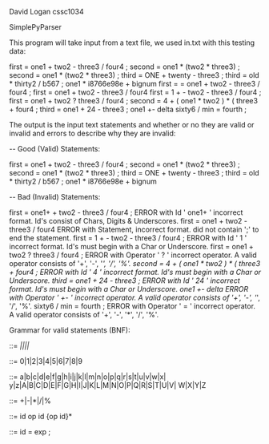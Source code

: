 David
Logan cssc1034

SimplePyParser

This program will take input from a text file, we used in.txt with this testing data:

first = one1 + two2 - three3 / four4 ;
second = one1 * (two2 * three3) ;
second = one1 * (two2 * three3) ;
third = ONE + twenty - three3 ;
third = old * thirty2 / b567 ;
one1 * i8766e98e + bignum
first = = one1 + two2 - three3 / four4 ;
first = one1 + two2 - three3 / four4
first = 1 + - two2 - three3 / four4 ;
first = one1 + two2 ? three3 / four4 ;
second = 4 + ( one1 * two2 ) * ( three3 + four4 ;
third = one1 + 24 - three3 ;
one1 +- delta
sixty6 / min = fourth ;

The output is the input text statements and whether or no they are valid or invalid and errors to describe why they are invalid:

-- Good (Valid) Statements:

first = one1 + two2 - three3 / four4 ;
second = one1 * (two2 * three3) ;
second = one1 * (two2 * three3) ;
third = ONE + twenty - three3 ;
third = old * thirty2 / b567 ;
one1 * i8766e98e + bignum

-- Bad (Invalid) Statements:

first = one1+ + two2 - three3 / four4 ;
ERROR with Id ' one1+ ' incorrect format. Id's consist of Chars, Digits & Underscores.
first = one1 + two2 - three3 / four4
ERROR with Statement, incorrect format. did not contain ';' to end the statement.
first = 1 + - two2 - three3 / four4 ;
ERROR with Id ' 1 ' incorrect format. Id's must begin with a Char or Underscore.
first = one1 + two2 ? three3 / four4 ;
ERROR with Operator ' ? ' incorrect operator. A valid operator consists of '+', '-', '*', '/', '%'.
second = 4 + ( one1 * two2 ) * ( three3 + four4 ;
ERROR with Id ' 4 ' incorrect format. Id's must begin with a Char or Underscore.
third = one1 + 24 - three3 ;
ERROR with Id ' 24 ' incorrect format. Id's must begin with a Char or Underscore.
one1 +- delta
ERROR with Operator ' +- ' incorrect operator. A valid operator consists of '+', '-', '*', '/', '%'.
sixty6 / min = fourth ;
ERROR with Operator ' = ' incorrect operator. A valid operator consists of '+', '-', '*', '/', '%'.




Grammar for valid statements (BNF):

 <id> 			::= 	_|<char>|<id><char>|<id><digit>|<id>_

 <digit> 		::= 	0|1|2|3|4|5|6|7|8|9

 <char> 			::= 	a|b|c|d|e|f|g|h|i|j|k|l|m|n|o|p|q|r|s|t|u|v|w|x|
 		   				y|z|A|B|C|D|E|F|G|H|I|J|K|L|M|N|O|P|Q|R|S|T|U|V|
 		   				W|X|Y|Z

 <op>			::=		+|-|*|/|% 

 <exp>			::=		id op id {op id}*

 <assignment>	::=		id = exp ;

